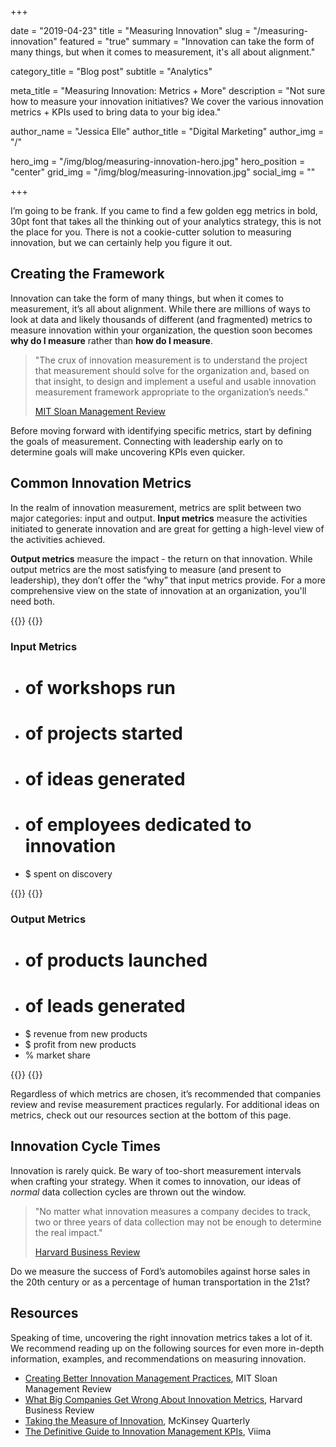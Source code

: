 +++

date = "2019-04-23"
title = "Measuring Innovation"
slug = "/measuring-innovation"
featured = "true"
summary = "Innovation can take the form of many things, but when it comes to measurement, it's all about alignment."

category_title = "Blog post"
subtitle = "Analytics"

meta_title = "Measuring Innovation: Metrics + More"
description = "Not sure how to measure your innovation initiatives? We cover the various innovation metrics + KPIs used to bring data to your big idea."

author_name = "Jessica Elle"
author_title = "Digital Marketing"
author_img = "/"

hero_img = "/img/blog/measuring-innovation-hero.jpg"
hero_position = "center"
grid_img = "/img/blog/measuring-innovation.jpg"
social_img = ""

+++

I’m going to be frank. If you came to find a few golden egg metrics in bold, 30pt font that takes all the thinking out of your analytics strategy, this is not the place for you. There is not a cookie-cutter solution to measuring innovation, but we can certainly help you figure it out. 

## Creating the Framework
Innovation can take the form of many things, but when it comes to measurement, it’s all about alignment. While there are millions of ways to look at data and likely thousands of different (and fragmented) metrics to measure innovation within your organization, the question soon becomes **why do I measure** rather than **how do I measure**. 

> "The crux of innovation measurement is to understand the project that measurement should solve for the organization and, based on that insight, to design and implement a useful and usable innovation measurement framework appropriate to the organization’s needs."
>
>[MIT Sloan Management Review](https://sloanreview.mit.edu/article/creating-better-innovation-measurement-practices/)

Before moving forward with identifying specific metrics, start by defining the goals of measurement. Connecting with leadership early on to determine goals will make uncovering KPIs even quicker. 

## Common Innovation Metrics

In the realm of innovation measurement, metrics are split between two major categories: input and output. **Input metrics** measure the activities initiated to generate innovation and are great for getting a high-level view of the activities achieved. 

**Output metrics** measure the impact - the return on that innovation. While output metrics are the most satisfying to measure (and present to leadership), they don’t offer the “why” that input metrics provide. For a more comprehensive view on the state of innovation at an organization, you'll need both.

{{<flex>}}
{{<column>}}

### Input Metrics

- # of workshops run
- # of projects started
- # of ideas generated
- # of employees dedicated to innovation
- $ spent on discovery

{{</column>}}
{{<column>}}

### Output Metrics

- # of products launched
- # of leads generated
- $ revenue from new products
- $ profit from new products
- % market share

{{</column>}}
{{</flex>}}

Regardless of which metrics are chosen, it’s recommended that companies review and revise measurement practices regularly. For additional ideas on metrics, check out our resources section at the bottom of this page.

## Innovation Cycle Times

Innovation is rarely quick. Be wary of too-short measurement intervals when crafting your strategy. When it comes to innovation, our ideas of *normal* data collection cycles are thrown out the window.

> "No matter what innovation measures a company decides to track, two or three years of data collection may not be enough to determine the real impact." 
>
> [Harvard Business Review](https://hbr.org/2015/05/what-big-companies-get-wrong-about-innovation-metrics)

Do we measure the success of Ford’s automobiles against horse sales in the 20th century or as a percentage of human transportation in the 21st?

## Resources
Speaking of time, uncovering the right innovation metrics takes a lot of it. We recommend reading up on the following sources for even more in-depth information, examples, and recommendations on measuring innovation. 

- [Creating Better Innovation Management Practices](https://sloanreview.mit.edu/article/creating-better-innovation-measurement-practices/), MIT Sloan Management Review
- [What Big Companies Get Wrong About Innovation Metrics](https://hbr.org/2015/05/what-big-companies-get-wrong-about-innovation-metrics), Harvard Business Review
- [Taking the Measure of Innovation](https://www.mckinsey.com/business-functions/strategy-and-corporate-finance/our-insights/taking-the-measure-of-innovation), McKinsey Quarterly
- [The Definitive Guide to Innovation Management KPIs](https://www.viima.com/blog/how-to-measure-innovation-kpis), Viima









